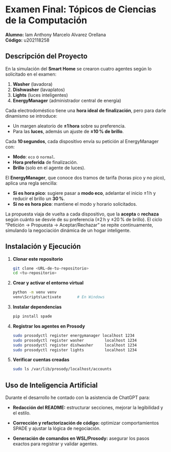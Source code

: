 # Examen Final: Tópicos de Ciencias de la Computación

**Alumno:** Iam Anthony Marcelo Alvarez Orellana  
**Código:** u202118258

## Descripción del Proyecto

En la simulación del **Smart Home** se crearon cuatro agentes según lo solicitado en el examen:

1. **Washer** (lavadora)  
2. **Dishwasher** (lavaplatos)  
3. **Lights** (luces inteligentes)  
4. **EnergyManager** (administrador central de energía)  

Cada electrodoméstico tiene una **hora ideal de finalización**, pero para darle dinamismo se introduce:

- Un margen aleatorio de **±1 hora** sobre su preferencia.
- Para las **luces**, además un ajuste de **±10 % de brillo**.

Cada **10 segundos**, cada dispositivo envía su petición al EnergyManager con:
- **Modo**: `eco` o `normal`.  
- **Hora preferida** de finalización.  
- **Brillo** (solo en el agente de luces).  

El **EnergyManager**, que conoce dos tramos de tarifa (horas pico y no pico), aplica una regla sencilla:

- **Si es hora pico**: sugiere pasar a **modo eco**, adelantar el inicio ±1 h y reducir el brillo un **30 %**.  
- **Si no es hora pico**: mantiene el modo y horario solicitados.  

La propuesta viaja de vuelta a cada dispositivo, que la **acepta** o **rechaza** según cuánto se desvíe de su preferencia (±2 h y ±20 % de brillo). El ciclo “Petición → Propuesta → Aceptar/Rechazar” se repite continuamente, simulando la negociación dinámica de un hogar inteligente.

## Instalación y Ejecución

1. **Clonar este repositorio**  
   ```bash
   git clone <URL-de-tu-repositorio>
   cd <tu-repositorio>
   ```

2. **Crear y activar el entorno virtual**  
   ```bash
   python -m venv venv
   venv\Scripts\activate       # En Windows
   ```
   
3. **Instalar dependencias**  
   ```bash
   pip install spade
   ```

4. **Registrar los agentes en Prosody**  
   ```bash
   sudo prosodyctl register energymanager localhost 1234
   sudo prosodyctl register washer         localhost 1234
   sudo prosodyctl register dishwasher     localhost 1234
   sudo prosodyctl register lights         localhost 1234
   ```

5. **Verificar cuentas creadas**  
   ```bash
   sudo ls /var/lib/prosody/localhost/accounts
   ```

## Uso de Inteligencia Artificial
Durante el desarrollo he contado con la asistencia de ChatGPT para:

* **Redacción del README:** estructurar secciones, mejorar la legibilidad y el estilo.

* **Corrección y refactorización de código:** optimizar comportamientos SPADE y ajustar la lógica de negociación.

* **Generación de comandos en WSL/Prosody:** asegurar los pasos exactos para registrar y validar agentes.
